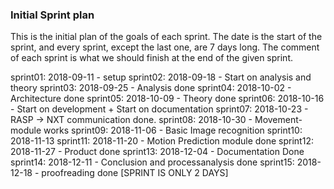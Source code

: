 ### Initial Sprint plan
This is the initial plan of the goals of each sprint.
The date is the start of the sprint, and every sprint, except the last one, are 7 days long.
The comment of each sprint is what we should finish at the end of the given sprint. 

sprint01: 2018-09-11 - setup
sprint02: 2018-09-18 - Start on analysis and theory
sprint03: 2018-09-25 - Analysis done 
sprint04: 2018-10-02 - Architecture done
sprint05: 2018-10-09 - Theory done
sprint06: 2018-10-16 - Start on development + Start on documentation
sprint07: 2018-10-23 - RASP -> NXT communication done.
sprint08: 2018-10-30 - Movement-module works
sprint09: 2018-11-06 - Basic Image recognition
sprint10: 2018-11-13
sprint11: 2018-11-20 - Motion Prediction module done
sprint12: 2018-11-27 - Product done
sprint13: 2018-12-04 - Documentation Done
sprint14: 2018-12-11 - Conclusion and processanalysis done
sprint15: 2018-12-18 - proofreading done [SPRINT IS ONLY 2 DAYS]